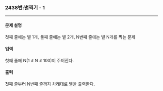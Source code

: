 ### 2438번:별찍기 - 1

***

#### 문제 설명
첫째 줄에는 별 1개, 둘째 줄에는 별 2개, N번째 줄에는 별 N개를 찍는 문제

#### 입력
첫째 줄에 N(1 ≤ N ≤ 100)이 주어진다.

#### 출력
첫째 줄부터 N번째 줄까지 차례대로 별을 출력한다.